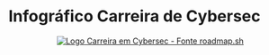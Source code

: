 # Infográfico Carreira de Cybersec

<p align="center">
  <a href="https://roadmap.sh/cyber-security">
    <img src="https://media.licdn.com/dms/image/v2/D5610AQEoZouPkXhLEQ/image-shrink_800/image-shrink_800/0/1734973741106?e=2147483647&v=beta&t=ECZdr7xJfWhfOqnULwGS_06Rs0AtTkenebBomIQCrFU" alt="Logo">
  </a>
    <a href="https://myersdev.medium.com/juniorfrontendroadmap-b6b3876d74f0">Carreira em Cybersec - Fonte roadmap.sh</a>
  
</p>
